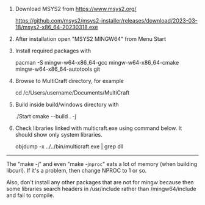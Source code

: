 1. Download MSYS2 from https://www.msys2.org/

	https://github.com/msys2/msys2-installer/releases/download/2023-03-18/msys2-x86_64-20230318.exe

2. After installation open "MSYS2 MINGW64" from Menu Start

3. Install required packages with

	pacman -S mingw-w64-x86_64-gcc mingw-w64-x86_64-cmake mingw-w64-x86_64-autotools git

4. Browse to MultiCraft directory, for example

	 cd /c/Users/username/Documents/MultiCraft

5. Build inside build/windows directory with

	./Start
	cmake --build . -j

6. Check libraries linked with multicraft.exe using command below. It should
	show only system libraries.

	objdump -x ../../bin/multicraft.exe | grep dll


--------------

The "make -j" and even "make -j`nproc`" eats a lot of memory (when building libcurl).
If it's a problem, then change NPROC to 1 or so.

Also, don't install any other packages that are not for mingw because then some
libraries search headers in /usr/include rather than /mingw64/include and fail
to compile.
